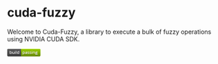 # cuda-fuzzy
Welcome to Cuda-Fuzzy, a library to execute a bulk of fuzzy operations using NVIDIA CUDA SDK. 

![Build Status](https://raw.githubusercontent.com/travis-ci/travis-api/515ffb8a8a881f18c7e27bf134da81a8de54945f/public/images/result/passing.png)
